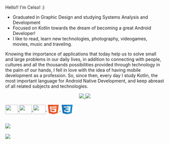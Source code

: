 Hello!! I'm Celso! :) 

- Graduated in Graphic Design and studying Systems Analysis and Development
- Focused on Kotlin towards the dream of becoming a great Android Developer!
- I like to read, learn new technologies, photography, videogames, movies, music and traveling.

Knowing the importance of applications that today help us to solve small and large problems in our daily lives, in addition to connecting with people, cultures and all the thousands possibilities provided through technology in the palm of our hands, I fell in love with the idea of having mobile development as a profession. 
So, since then, every day I study Kotlin, the most important language for Android Native Development, and keep abreast of all related subjects and technologies.

<div align="center">
  <a href="https://github.com/celsodantasdev">
  <img height="150em" src="https://github-readme-stats.vercel.app/api?username=celsodantasdev&show_icons=true&theme=darcula&include_all_commits=true&count_private=true"/>
  <img height="150em" src="https://github-readme-stats.vercel.app/api/top-langs/?username=celsodantasdev&layout=compact&langs_count=7&theme=darcula"/>
</div>

<div style="display: inline_block"><br>
  <img align="center" height="30" width="40" src="https://cdn.jsdelivr.net/gh/devicons/devicon/icons/android/android-original.svg" />
  <img align="center" height="30" width="40" src="https://cdn.jsdelivr.net/gh/devicons/devicon/icons/kotlin/kotlin-original.svg" />
  <img align="center" height="30" width="40" src="https://cdn.jsdelivr.net/gh/devicons/devicon/icons/java/java-original.svg" />
  <img align="center" height="30" width="40" src="https://raw.githubusercontent.com/devicons/devicon/master/icons/html5/html5-original.svg">
  <img align="center" height="30" width="40" src="https://raw.githubusercontent.com/devicons/devicon/master/icons/css3/css3-original.svg">

</div>

 ##
 
<div> 

  <a href="https://www.instagram.com/celso.kt/" target="_blank"><img src="https://img.shields.io/badge/-Instagram-%23E4405F?style=for-the-badge&logo=instagram&logoColor=white" target="_blank"></a>

  <a href="https://www.linkedin.com/in/celso-dantas/" target="_blank"><img src="https://img.shields.io/badge/-LinkedIn-%230077B5?style=for-the-badge&logo=linkedin&logoColor=white" target="_blank"></a> 

 
</div>
